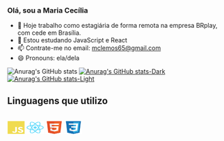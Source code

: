 ### Olá, sou a Maria Cecília 

- 🔭 Hoje trabalho como estagiária de forma remota na empresa BRplay, com cede em Brasília. 
- 🌱 Estou estudando JavaScript e React
- 📫 Contrate-me no email: mclemos65@gmail.com
- 😄 Pronouns: ela/dela

![Anurag's GitHub stats](https://github-readme-stats.vercel.app/api?username=maraaujo&show_icons=true&theme=radical)
[![Anurag's GitHub stats-Dark](https://github-readme-stats.vercel.app/api?username=maraaujo&show_icons=true&theme=dark#gh-dark-mode-only)](https://github.com/anuraghazra/github-readme-stats#gh-dark-mode-only)
[![Anurag's GitHub stats-Light](https://github-readme-stats.vercel.app/api?username=maraaujo&show_icons=true&theme=default#gh-light-mode-only)](https://github.com/anuraghazra/github-readme-stats#gh-light-mode-only)

## Linguagens que utilizo
<div style="display: inline_block"><br>
  <img align="center" alt="Maria-Js" height="30" width="40" src="https://raw.githubusercontent.com/devicons/devicon/master/icons/javascript/javascript-plain.svg">
 
  <img align="center" alt="Maria-React" height="30" width="40" src="https://raw.githubusercontent.com/devicons/devicon/master/icons/react/react-original.svg">
  <img align="center" alt="Maria-HTML" height="30" width="40" src="https://raw.githubusercontent.com/devicons/devicon/master/icons/html5/html5-original.svg">
  <img align="center" alt="Maria-CSS" height="30" width="40" src="https://raw.githubusercontent.com/devicons/devicon/master/icons/css3/css3-original.svg">
</div>
  
 
 

